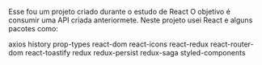 Esse fou um projeto criado durante o estudo de React
O objetivo é consumir uma API criada anteriormete.
Neste projeto usei React e alguns pacotes como:

axios
history
prop-types
react-dom
react-icons
react-redux
react-router-dom
react-toastify
redux
redux-persist
redux-saga
styled-components
